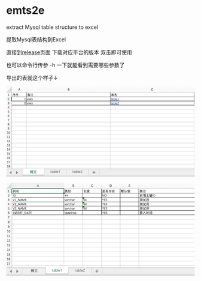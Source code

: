 # emts2e

extract Mysql table structure to excel  

提取Mysql表结构到Excel

直接到[release](https://github.com/datian9966/emts2e/releases)页面 下载对应平台的版本 双击即可使用

也可以命令行传参 -h 一下就能看到需要哪些参数了

导出的表就这个样子↓

![image](https://github.com/datian9966/emts2e/blob/master/resources/example1.png)

![image](https://github.com/datian9966/emts2e/blob/master/resources/example2.png)